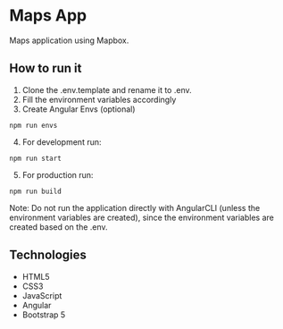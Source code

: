 # Maps App

Maps application using Mapbox.

## How to run it
1. Clone the .env.template and rename it to .env.
2. Fill the environment variables accordingly
3. Create Angular Envs (optional)
```
npm run envs
```

4. For development run:
```
npm run start
```

5. For production run:
```
npm run build
```

Note: Do not run the application directly with AngularCLI (unless the environment variables are created), since the environment variables are created based on the .env.

## Technologies

- HTML5
- CSS3
- JavaScript
- Angular
- Bootstrap 5
